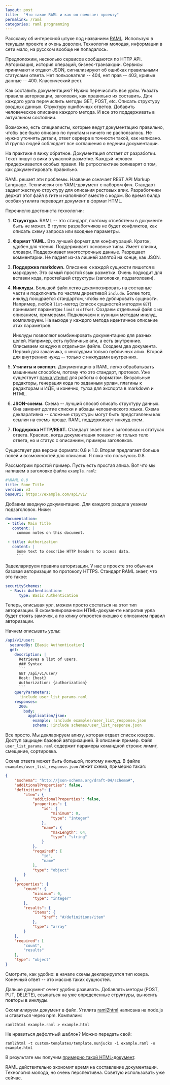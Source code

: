 ```yaml
---
layout: post
title:  "Что такое RAML и как он помогает проекту"
permalink: /raml
categories: raml programming
---
```


Расскажу об интересной штуке под названием [RAML][url-raml]. Использую
в текущем проекте и очень доволен. Технология молодая, информации в
сети мало, на русском вообще не попадалось.

Предположим, несколько сервисов сообщаются по HTTP API. Авторизация,
история операций, бизнес-транзакции. Сервисы принимают и отдают JSON,
сигнализируют об ошибках правильными статусами ответа. Нет
пользователя -- 404, нет прав -- 403, кривые данные
-- 400. Классический рест.

Как составить документацию? Нужно перечислить все урлы. Указать
правила авторизации, заголовки, как правильно их составить. Для
каждого урла перечислить методы GET, POST, etc. Описать структуру
входных данных. Структуру ошибочных ответов. Добавить человеческое
описание каждого метода. И все это поддерживать в актуальном
состоянии.

Возможно, есть специалисты, которые ведут документацию правильно,
чтобы все было описано по пунктам и ничего не расползалось. Не нужно
уточнять детали, ответ сервера в точности такой, как написано. И
группа людей соблюдает все соглашения о ведении документации.

На практике я вижу обратное. Документация отстает от разработки. Текст
пишут в вики в ужасной разметке. Каждый человек придерживается особых
правил. На ретроспективе холиварят о том, как документировать
правильно.

RAML решает эти проблемы. Название означает REST API Markup
Language. Технически это YAML-документ с набором фич. Стандарт задает
жесткую структуру для описания рестовых апих. Разработчики держат этот
файл в гите и наполняют вместе с кодом. Во время билда особая утилита
переводит документ в формат HTML.

Перечислю достоинста технологии:

1. **Структура.** RAML -- это стандарт, поэтому отсебятены в документе
   быть не может. В группе разработчиков не будет конфликтов, как
   описать схему запроса или входные параметры.

2. **Формат YAML.** Это лучший формат для конфигураций. Краток, удобен
   для чтения. Поддерживает основные типы. Имеет списки,
   словари. Поддерживает многострочные данные. Разрешает
   комментарии. Не падает из-за лишней запятой на конце, как JSON.

3. **Поддержка markdown.** Описание к каждой сущности пишется в
   маркдауне. Это самый простой язык разметки. Очень подходит для
   вставки кода, простейшей структуры (заголовки, подзаголовки).

4. **Инклуды.** Большой файл легко декомпозировать на составные части
   и подключать по частям директивой `include`. Более того, инклуд
   поощрается стандартом, чтобы не дублировать сущности. Например,
   любой `list`-метод (список сущностей методом `GET`) принимает
   параметры `limit` и `offset`. Создаем отдельный файл с их
   описанием, примерами. Подключаем к нужным методам инклуд,
   компилируем. На выходе у каждого метода идентичное описание этих
   параметров.

   Инклуды позволяют комбинировать документацию для разных
   целей. Например, есть публичные апи, а есть внутренние. Описываем
   каждую в отдельном файле. Создаем два документа. Первый для
   заказчика, с инклудами только публичных апих. Второй для внутренних
   нужд -- только с инклудами внутренних.

5. **Утилиты и экспорт.** Документацию в RAML легко обрабатывать
   машинным способом, потому что это стандарт, протокол. Уже
   существует [пачка утилит][url-raml-tools] для работы с
   форматом. Визуальные редакторы, генерация кода по заданным урлам,
   плагины к редакторам и ИДЕ, и конечно, тулза для экспорта в
   markdown и HTML.

6. **JSON-схемы.** Схема -- лучший способ описать структуру
   данных. Она заменит долгие списки и абзацы человеческого
   языка. Схема декларативна -- сложные структуры могут быть
   представлены как ссылки на схемы проще. RAML поддерживает инклуд
   схем.

7. **Поддержка HTTP/REST.** Стандарт знает все о заголовках и статусах
   ответа. Красиво, когда документация покажет не только тело ответа,
   но и статус с описанием, примеры заголовков.

Существует два версии формата: 0.8 и 1.0. Вторая предлагает больше
полей и возможностей для описания. Я пока что пользуюсь 0.8.

Рассмотрим простой пример. Пусть есть простая апиха. Вот что мы
напишем в заголовке файла `example.raml`:

~~~ yaml
#%RAML 0.8
title: Some Title
version: v3
baseUri: https://example.com/api/v1/
~~~

Добавим вводную документацию. Для каждого раздела укажем
подзаголовок. Ниже:

~~~ yaml
documentation:
 - title: Main Title
   content: |
     common notes on this document.

 - title: Authorization
   content: |
     Some text to describe HTTP headers to access data.
     ```
~~~

Задекларируем правила авторизации. У нас в проекте это обычная базовая
авторизация по протоколу HTTPS. Стандарт RAML знает, что это такое:

~~~ yaml
securitySchemes:
  - Basic Authentication:
      type: Basic Authentication
~~~

Теперь, описывая урл, можем просто состаться на этот тип
авторизации. В скомпилированном HTML-документе напротив урла будет
стоять замочек, а по клику откроется окошко с описанием правил
авторизации.

Начнем описывать урлы:

~~~ yaml
/api/v1/user:
  securedBy: [Basic Authentication]
  get:
    description: |
      Retrieves a list of users.
      ### Syntax
      ```
      GET /api/v1/user/
      Host: {host}
      Authorization: {authorization}
      ```
    queryParameters:
      !include user_list_params.raml
    responses:
      200:
        body:
          application/json:
            example: !include examples/user_list_response.json
            schema: !include schemas/user_list_response.json
~~~

Все просто. Мы декларируем апиху, которая отдает список юзеров. Доступ
защищен базовой авторизацией. В описании пример. Файл
`user_list_params.raml` содержит парамеры командной строки: лимит,
смещение, сортировка.

Схема ответа может быть большой, поэтому инклуд. В файле
`examples/user_list_response.json` лежит схема, примерно такая:

~~~ json
{
    "$schema": "http://json-schema.org/draft-04/schema#",
    "additionalProperties": false,
    "definitions": {
        "item": {
            "additionalProperties": false,
            "properties": {
                "id": {
                    "minimum": 0,
                    "type": "integer"
                },
                "name": {
                    "maxLength": 64,
                    "type": "string"
                }
            },
            "required": [
                "id",
                "name"
            ],
            "type": "object"
        }
    },
    "properties": {
        "count": {
            "minimum": 0,
            "type": "integer"
        },
        "results": {
            "items": {
                "$ref": "#/definitions/item"
            },
            "type": "array"
        }
    },
    "required": [
        "count",
        "results"
    ],
    "type": "object"
}
~~~

Смотрите, как удобно: в начале схемы декларируется тип юзера. Конечный
ответ -- это массив таких сущностей.

Дальше документ очент удобно развивать. Добавлять методы (POST, PUT,
DELETE), ссылаться на уже определенные структуры, выносить повторы в
инклуды.

Скомпилируем документ в файл. Утилита [raml2html][url-raml2html]
написана на node.js и ставиться через npm. Компилим:

    raml2html example.raml > example.html

Не нравиться дефолтный шаблон? Можно передать свой:

    raml2html -t custom-templates/template.nunjucks -i example.raml -o example.html

В результате мы получим [примерно такой HTML-документ][url-raml-demo].

RAML действительно экономит время на составление
документации. Технология молода, но очень перспективна. Советую
использовать уже сейчас.

[url-raml]: http://raml.org/
[url-raml-tools]: http://raml.org/projects/projects
[url-raml-demo]: https://rawgit.com/raml2html/raml2html/master/examples/example.html
[url-raml2html]: https://github.com/raml2html/raml2html
